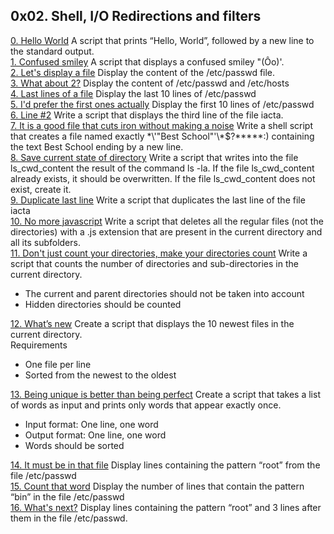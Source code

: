 ## 0x02. Shell, I/O Redirections and filters       
[0. Hello World]() A script that prints “Hello, World”, followed by a new line to the standard output.       
[1. Confused smiley]() A script that displays a confused smiley "(Ôo)'.          
[2. Let's display a file]() Display the content of the /etc/passwd file.         
[3. What about 2?]() Display the content of /etc/passwd and /etc/hosts      
[4. Last lines of a file]() Display the last 10 lines of /etc/passwd       
[5. I'd prefer the first ones actually]() Display the first 10 lines of /etc/passwd       
[6. Line #2]() Write a script that displays the third line of the file iacta.     
[7. It is a good file that cuts iron without making a noise]() Write a shell script that creates a file named exactly \*\\'"Best School"\'\\*$\?\*\*\*\*\*:) containing the text Best School ending by a new line.        
[8. Save current state of directory]() Write a script that writes into the file ls_cwd_content the result of the command ls -la. If the file ls_cwd_content already exists, it should be overwritten. If the file ls_cwd_content does not exist, create it.         
[9. Duplicate last line]() Write a script that duplicates the last line of the file iacta       
[10. No more javascript]() Write a script that deletes all the regular files (not the directories) with a .js extension that are present in the current directory and all its subfolders.      
[11. Don't just count your directories, make your directories count]() Write a script that counts the number of directories and sub-directories in the current directory.      
* The current and parent directories should not be taken into account        
* Hidden directories should be counted     

[12. What’s new]() Create a script that displays the 10 newest files in the current directory.     
Requirements          
* One file per line
* Sorted from the newest to the oldest       

[13. Being unique is better than being perfect]() Create a script that takes a list of words as input and prints only words that appear exactly once.

       
* Input format: One line, one word        
* Output format: One line, one word        
* Words should be sorted       

[14. It must be in that file]() Display lines containing the pattern “root” from the file /etc/passwd       
[15. Count that word]() Display the number of lines that contain the pattern “bin” in the file /etc/passwd       
[16. What's next?]() Display lines containing the pattern “root” and 3 lines after them in the file /etc/passwd.     

